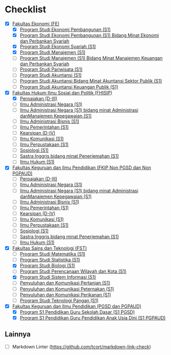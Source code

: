 # Checklist

- [x] [Fakultas Ekonomi (FE)](/FE/README.md)
  - [x] [Program Studi Ekonomi Pembangunan (S1)](/FE/ekonomi-pembangunan-s1.md)
  - [x] [Program Studi Ekonomi Pembangunan (S1) Bidang Minat Ekonomi dan Perbankan Syariah](/FE/ekonomi-pembangunan-s1-bidang-minat-ekonomi-dan-perbankan-syariah.md)
  - [x] [Program Studi Ekonomi Syariah (S1)](/FE/ekonomi-syariah-s1.md)
  - [x] [Program Studi Manajemen (S1)](/FE/manajemen-s1.md)
  - [ ] [Program Studi Manajemen (S1) Bidang Minat Manajemen Keuangan dan Perbankan Syariah](/FE/manajemen-s1-bidang-minat-manajemen-keuangan-dan-perbankan-syariah.md)
  - [ ] [Program Studi Pariwisata (S1)](/FE/pariwisata-s1.md)
  - [ ] [Program Studi Akuntansi (S1)](/FE/akuntansi-s1.md)
  - [ ] [Program Studi Akuntansi Bidang Minat Akuntansi Sektor Publik (S1)](/FE/akuntansi-bidang-minat-akuntansi-sektor-publik-s1.md)
  - [ ] [Program Studi Akuntansi Keuangan Publik (S1)](/FE/akuntansi-keuangan-publik-s1.md)

- [x] [Fakultas Hukum Ilmu Sosial dan Politik (FHISIP)](/FHISIP/README.md)
  - [x] [Perpajakan (D-III)](/FHISIP/perpajakan-d-iii.md)
  - [ ] [Ilmu Administrasi Negara (S1)](/FHISIP/ilmu-administrasi-negara-s1.md)
  - [ ] [Ilmu Administrasi Negara (S1) bidang minat Administrasi danManajemen Kepegawaian (S1)](/FHISIP/ilmu-administrasi-negara-s1-bidang-minat-administrasi-dan-manajemen-kepegawaian-s1.md)
  - [ ] [Ilmu Administrasi Bisnis (S1)](/FHISIP/ilmu-administrasi-bisnis-s1.md)
  - [ ] [Ilmu Pemerintahan (S1)](/FHISIP/ilmu-pemerintahan-s1.md)
  - [ ] [Kearsipan (D-IV)](/FHISIP/kearsipan-d-iv.md)
  - [ ] [Ilmu Komunikasi (S1)](/FHISIP/ilmu-komunikasi-s1.md)
  - [ ] [Ilmu Perpustakaan (S1)](/FHISIP/ilmu-perpustakaan-s1.md)
  - [ ] [Sosiologi (S1)](/FHISIP/sosiologi-s1.md)
  - [ ] [Sastra Inggris bidang minat Penerjemahan (S1)](/FHISIP/sastra-inggris-bidang-minat-penerjemahan-s1.md)
  - [ ] [Ilmu Hukum (S1)](/FHISIP/ilmu-hukum-s1.md)

- [x] [Fakultas Keguruan dan Ilmu Pendidikan (FKIP Non PGSD dan Non PGPAUD)](/FKIP-non-pendas/README.md)
  - [ ] [Perpajakan (D-III)](/FKIP-non-pendas/perpajakan-d-iii.md)
  - [ ] [Ilmu Administrasi Negara (S1)](/FKIP-non-pendas/ilmu-administrasi-negara-s1.md)
  - [ ] [Ilmu Administrasi Negara (S1) bidang minat Administrasi danManajemen Kepegawaian (S1)](/FKIP-non-pendas/ilmu-administrasi-negara-s1-bidang-minat-administrasi-dan-manajemen-kepegawaian-s1.md)
  - [ ] [Ilmu Administrasi Bisnis (S1)](/FKIP-non-pendas/ilmu-administrasi-bisnis-s1.md)
  - [ ] [Ilmu Pemerintahan (S1)](/FKIP-non-pendas/ilmu-pemerintahan-s1.md)
  - [ ] [Kearsipan (D-IV)](/FKIP-non-pendas/kearsipan-d-iv.md)
  - [ ] [Ilmu Komunikasi (S1)](/FKIP-non-pendas/ilmu-komunikasi-s1.md)
  - [ ] [Ilmu Perpustakaan (S1)](/FKIP-non-pendas/ilmu-perpustakaan-s1.md)
  - [ ] [Sosiologi (S1)](/FKIP-non-pendas/sosiologi-s1.md)
  - [ ] [Sastra Inggris bidang minat Penerjemahan (S1)](/FKIP-non-pendas/sastra-inggris-bidang-minat-penerjemahan-s1.md)
  - [ ] [Ilmu Hukum (S1)](/FKIP-non-pendas/ilmu-hukum-s1.md)

- [x] [Fakultas Sains dan Teknologi (FST)](/FST/README.md)
  - [ ] [Program Studi Matematika (S1)](/FST/matematika-s1.md)
  - [ ] [Program Studi Statistika (S1)](/FST/statistika-s1.md)
  - [x] [Program Studi Biologi (S1)](/FST/biologi-s1.md)
  - [ ] [Program Studi Perencanaan Wilayah dan Kota (S1)](/FST/perencanaan-wilayah-dan-kota-s1.md)
  - [x] [Program Studi Sistem Informasi (S1)](/FST/sistem-informasi-s1.md)
  - [ ] [Penyuluhan dan Komunikasi Pertanian (S1)](/FST/penyuluhan-dan-komunikasi-pertanian-s1.md)
  - [ ] [Penyuluhan dan Komunikasi Peternakan (S1)](/FST/penyuluhan-dan-komunikasi-peternakan-s1.md)
  - [ ] [Penyuluhan dan Komunikasi Perikanan (S1)](/FST/penyuluhan-dan-komunikasi-perikanan-s1.md)
  - [ ] [Program Studi Teknologi Pangan (S1)](/FST/program-studi-teknologi-pangan-s1.md)

- [x] [Fakultas Keguruan dan Ilmu Pendidikan (PGSD dan PGPAUD)](/FKIP-pendas/README.md)
  - [x] [Program S1 Pendidikan Guru Sekolah Dasar (S1 PGSD)](/FKIP-pendas/s1-pgsd.md)
  - [x] [Program S1 Pendidikan Guru Pendidikan Anak Usia Dini (S1 PGPAUD)](/FKIP-pendas/s1-pgpaud.md)

## Lainnya

- [ ] Markdown Linter (<https://github.com/tcort/markdown-link-check>)
